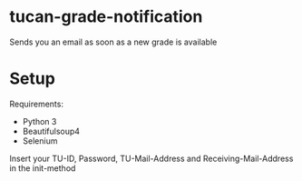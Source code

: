 # tucan-grade-notification

Sends you an email as soon as a new grade is available 

# Setup

Requirements:
  - Python 3
  - Beautifulsoup4
  - Selenium

Insert your TU-ID, Password, TU-Mail-Address and Receiving-Mail-Address in the init-method
